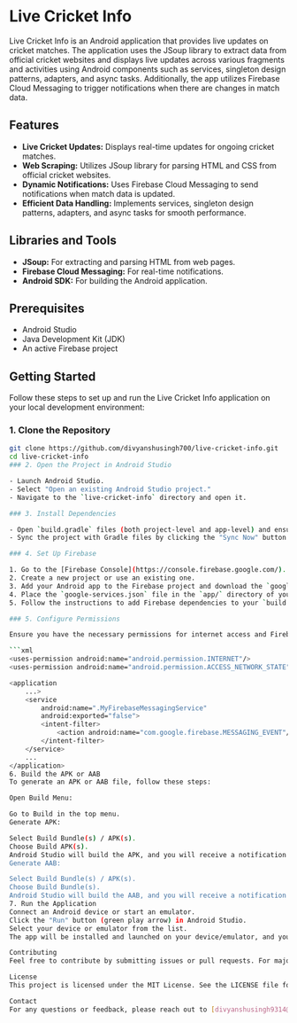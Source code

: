 # Live Cricket Info

Live Cricket Info is an Android application that provides live updates on cricket matches. The application uses the JSoup library to extract data from official cricket websites and displays live updates across various fragments and activities using Android components such as services, singleton design patterns, adapters, and async tasks. Additionally, the app utilizes Firebase Cloud Messaging to trigger notifications when there are changes in match data.

## Features

- **Live Cricket Updates:** Displays real-time updates for ongoing cricket matches.
- **Web Scraping:** Utilizes JSoup library for parsing HTML and CSS from official cricket websites.
- **Dynamic Notifications:** Uses Firebase Cloud Messaging to send notifications when match data is updated.
- **Efficient Data Handling:** Implements services, singleton design patterns, adapters, and async tasks for smooth performance.

## Libraries and Tools

- **JSoup:** For extracting and parsing HTML from web pages.
- **Firebase Cloud Messaging:** For real-time notifications.
- **Android SDK:** For building the Android application.

## Prerequisites

- Android Studio
- Java Development Kit (JDK)
- An active Firebase project

## Getting Started

Follow these steps to set up and run the Live Cricket Info application on your local development environment:

### 1. Clone the Repository

```bash
git clone https://github.com/divyanshusingh700/live-cricket-info.git
cd live-cricket-info
### 2. Open the Project in Android Studio

- Launch Android Studio.
- Select "Open an existing Android Studio project."
- Navigate to the `live-cricket-info` directory and open it.

### 3. Install Dependencies

- Open `build.gradle` files (both project-level and app-level) and ensure all dependencies are correctly added.
- Sync the project with Gradle files by clicking the "Sync Now" button in the toolbar.

### 4. Set Up Firebase

1. Go to the [Firebase Console](https://console.firebase.google.com/).
2. Create a new project or use an existing one.
3. Add your Android app to the Firebase project and download the `google-services.json` file.
4. Place the `google-services.json` file in the `app/` directory of your project.
5. Follow the instructions to add Firebase dependencies to your `build.gradle` files.

### 5. Configure Permissions

Ensure you have the necessary permissions for internet access and Firebase messaging in your `AndroidManifest.xml`:

```xml
<uses-permission android:name="android.permission.INTERNET"/>
<uses-permission android:name="android.permission.ACCESS_NETWORK_STATE"/>

<application
    ...>
    <service
        android:name=".MyFirebaseMessagingService"
        android:exported="false">
        <intent-filter>
            <action android:name="com.google.firebase.MESSAGING_EVENT"/>
        </intent-filter>
    </service>
    ...
</application>
6. Build the APK or AAB
To generate an APK or AAB file, follow these steps:

Open Build Menu:

Go to Build in the top menu.
Generate APK:

Select Build Bundle(s) / APK(s).
Choose Build APK(s).
Android Studio will build the APK, and you will receive a notification once it's done. You can find the APK file in the app/build/outputs/apk/ directory.
Generate AAB:

Select Build Bundle(s) / APK(s).
Choose Build Bundle(s).
Android Studio will build the AAB, and you will receive a notification once it's done. You can find the AAB file in the app/build/outputs/bundle/ directory.
7. Run the Application
Connect an Android device or start an emulator.
Click the "Run" button (green play arrow) in Android Studio.
Select your device or emulator from the list.
The app will be installed and launched on your device/emulator, and you can start using it to view live cricket match updates.

Contributing
Feel free to contribute by submitting issues or pull requests. For major changes, please open an issue first to discuss what you would like to change.

License
This project is licensed under the MIT License. See the LICENSE file for details.

Contact
For any questions or feedback, please reach out to [divyanshusingh9314@gmail.com] or [divyanshu0924@gmail.com].

